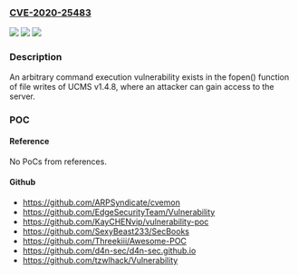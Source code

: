 ### [CVE-2020-25483](https://cve.mitre.org/cgi-bin/cvename.cgi?name=CVE-2020-25483)
![](https://img.shields.io/static/v1?label=Product&message=n%2Fa&color=blue)
![](https://img.shields.io/static/v1?label=Version&message=n%2Fa&color=blue)
![](https://img.shields.io/static/v1?label=Vulnerability&message=n%2Fa&color=brighgreen)

### Description

An arbitrary command execution vulnerability exists in the fopen() function of file writes of UCMS v1.4.8, where an attacker can gain access to the server.

### POC

#### Reference
No PoCs from references.

#### Github
- https://github.com/ARPSyndicate/cvemon
- https://github.com/EdgeSecurityTeam/Vulnerability
- https://github.com/KayCHENvip/vulnerability-poc
- https://github.com/SexyBeast233/SecBooks
- https://github.com/Threekiii/Awesome-POC
- https://github.com/d4n-sec/d4n-sec.github.io
- https://github.com/tzwlhack/Vulnerability


